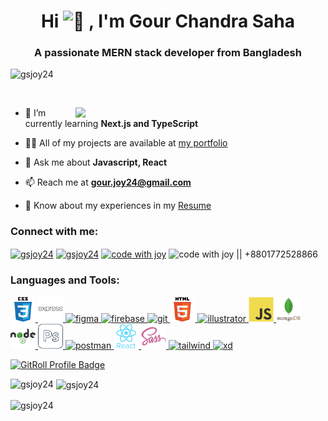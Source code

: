 <h1 align="center">Hi <picture>
  <source srcset="https://fonts.gstatic.com/s/e/notoemoji/latest/1f44b_1f3fd/512.webp" type="image/webp">
  <img src="https://fonts.gstatic.com/s/e/notoemoji/latest/1f44b_1f3fd/512.gif" alt="👋" width="40" height="40">
</picture>, I'm Gour Chandra Saha</h1>
<h3 align="center">A passionate MERN stack developer from Bangladesh</h3>

<p align="left"> <img src="https://komarev.com/ghpvc/?username=gsjoy24&label=Profile%20views&color=0e75b6&style=flat" alt="gsjoy24" /> </p>

<p align="left"> <a href="https://twitter.com/" target="blank"><img src="https://img.shields.io/twitter/follow/?logo=twitter&style=for-the-badge" alt="" /></a> </p>

<img src="https://i.pinimg.com/originals/ef/16/e4/ef16e4e68b0d3cb81e6bb8a8c3258d7e.gif" align='right' width='400'>

- 🌱 I’m currently learning **Next.js and TypeScript**

- 👨‍💻 All of my projects are available at <a href="https://gour-chandra-saha.web.app" target="_blank">my portfolio</a>

- 💬 Ask me about **Javascript, React**

- 📫 Reach me at **<gour.joy24@gmail.com>**

- 📄 Know about my experiences in my [Resume](https://drive.google.com/file/d/1UDytH0mWuHJqkf9AvmGxTcWc3yXTQaBF/view?usp=drive_link)

<h3 align="left">Connect with me:</h3>
<p align="left">
<a href="https://fb.com/gsjoy24" target="_blank"><img align="center" src="https://raw.githubusercontent.com/rahuldkjain/github-profile-readme-generator/master/src/images/icons/Social/facebook.svg" alt="gsjoy24" height="30" width="40" /></a>
<a href="https://instagram.com/gsjoy24" target="_blank"><img align="center" src="https://raw.githubusercontent.com/rahuldkjain/github-profile-readme-generator/master/src/images/icons/Social/instagram.svg" alt="gsjoy24" height="30" width="40" /></a>
<a href="https://www.youtube.com/@dev.codewithjoy" target="_blank"><img align="center" src="https://raw.githubusercontent.com/rahuldkjain/github-profile-readme-generator/master/src/images/icons/Social/youtube.svg" alt="code with joy" height="30" width="40" /></a>
<img title='+8801772528866' align="center" src="https://www.svgrepo.com/show/382712/whatsapp-whats-app.svg" alt="code with joy || +8801772528866" height="30" width="40" />
</p>

<h3 align="left">Languages and Tools:</h3>
<p align="left"> <a href="https://www.w3schools.com/css/" target="_blank" rel="noreferrer"> <img src="https://raw.githubusercontent.com/devicons/devicon/master/icons/css3/css3-original-wordmark.svg" alt="css3" width="40" height="40"/> </a> <a href="https://expressjs.com" target="_blank" rel="noreferrer"> <img src="https://raw.githubusercontent.com/devicons/devicon/master/icons/express/express-original-wordmark.svg" alt="express" width="40" height="40"/> </a> <a href="https://www.figma.com/" target="_blank" rel="noreferrer"> <img src="https://www.vectorlogo.zone/logos/figma/figma-icon.svg" alt="figma" width="40" height="40"/> </a> <a href="https://firebase.google.com/" target="_blank" rel="noreferrer"> <img src="https://www.vectorlogo.zone/logos/firebase/firebase-icon.svg" alt="firebase" width="40" height="40"/> </a> <a href="https://git-scm.com/" target="_blank" rel="noreferrer"> <img src="https://www.vectorlogo.zone/logos/git-scm/git-scm-icon.svg" alt="git" width="40" height="40"/> </a> <a href="https://www.w3.org/html/" target="_blank" rel="noreferrer"> <img src="https://raw.githubusercontent.com/devicons/devicon/master/icons/html5/html5-original-wordmark.svg" alt="html5" width="40" height="40"/> </a> <a href="https://www.adobe.com/in/products/illustrator.html" target="_blank" rel="noreferrer"> <img src="https://www.vectorlogo.zone/logos/adobe_illustrator/adobe_illustrator-icon.svg" alt="illustrator" width="40" height="40"/> </a> <a href="https://developer.mozilla.org/en-US/docs/Web/JavaScript" target="_blank" rel="noreferrer"> <img src="https://raw.githubusercontent.com/devicons/devicon/master/icons/javascript/javascript-original.svg" alt="javascript" width="40" height="40"/> </a> <a href="https://www.mongodb.com/" target="_blank" rel="noreferrer"> <img src="https://raw.githubusercontent.com/devicons/devicon/master/icons/mongodb/mongodb-original-wordmark.svg" alt="mongodb" width="40" height="40"/> </a> <a href="https://nodejs.org" target="_blank" rel="noreferrer"> <img src="https://raw.githubusercontent.com/devicons/devicon/master/icons/nodejs/nodejs-original-wordmark.svg" alt="nodejs" width="40" height="40"/> </a> <a href="https://www.photoshop.com/en" target="_blank" rel="noreferrer"> <img src="https://raw.githubusercontent.com/devicons/devicon/master/icons/photoshop/photoshop-line.svg" alt="photoshop" width="40" height="40"/> </a> <a href="https://postman.com" target="_blank" rel="noreferrer"> <img src="https://www.vectorlogo.zone/logos/getpostman/getpostman-icon.svg" alt="postman" width="40" height="40"/> </a> <a href="https://reactjs.org/" target="_blank" rel="noreferrer"> <img src="https://raw.githubusercontent.com/devicons/devicon/master/icons/react/react-original-wordmark.svg" alt="react" width="40" height="40"/> </a> <a href="https://sass-lang.com" target="_blank" rel="noreferrer"> <img src="https://raw.githubusercontent.com/devicons/devicon/master/icons/sass/sass-original.svg" alt="sass" width="40" height="40"/> </a> <a href="https://tailwindcss.com/" target="_blank" rel="noreferrer"> <img src="https://www.vectorlogo.zone/logos/tailwindcss/tailwindcss-icon.svg" alt="tailwind" width="40" height="40"/> </a> <a href="https://www.adobe.com/products/xd.html" target="_blank" rel="noreferrer"> <img src="https://cdn.worldvectorlogo.com/logos/adobe-xd.svg" alt="xd" width="40" height="40"/> </a> </p>

<a href="https://gitroll.io/profile/u3MXTX33dxiOAsHdpt2XTEwaAdnH3" target="_blank"><img src="https://gitroll.io/api/badges/profiles/v1/u3MXTX33dxiOAsHdpt2XTEwaAdnH3" width='300' alt="GitRoll Profile Badge"/></a>

<p><img align="left" src="https://github-readme-stats.vercel.app/api/top-langs?username=gsjoy24&show_icons=true&locale=en&layout=compact" alt="gsjoy24" /></p>

<p>&nbsp;<img align="center" src="https://github-readme-stats.vercel.app/api?username=gsjoy24&show_icons=true&locale=en" alt="gsjoy24" /></p>

<p><img align="center" src="https://github-readme-streak-stats.herokuapp.com/?user=gsjoy24&" alt="gsjoy24" /></p>
